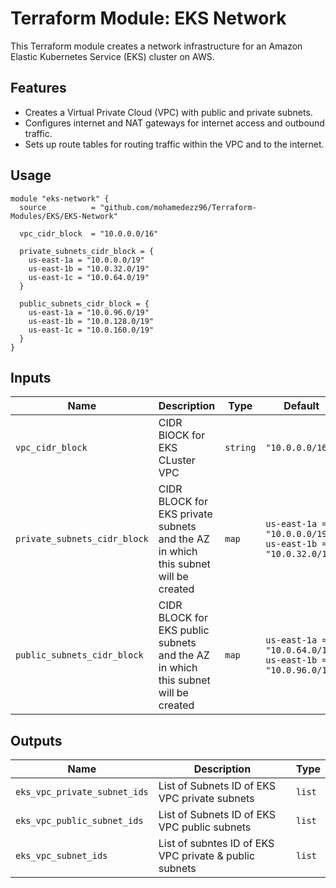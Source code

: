 # Terraform Module: EKS Network

This Terraform module creates a network infrastructure for an Amazon Elastic Kubernetes Service (EKS) cluster on AWS.

## Features

- Creates a Virtual Private Cloud (VPC) with public and private subnets.
- Configures internet and NAT gateways for internet access and outbound traffic.
- Sets up route tables for routing traffic within the VPC and to the internet.

## Usage

```hcl
module "eks-network" {
  source          = "github.com/mohamedezz96/Terraform-Modules/EKS/EKS-Network"

  vpc_cidr_block  = "10.0.0.0/16"

  private_subnets_cidr_block = {
    us-east-1a = "10.0.0.0/19"
    us-east-1b = "10.0.32.0/19"
    us-east-1c = "10.0.64.0/19"
  }

  public_subnets_cidr_block = {
    us-east-1a = "10.0.96.0/19"
    us-east-1b = "10.0.128.0/19"
    us-east-1c = "10.0.160.0/19"
  }
}
```
## Inputs

| Name                         | Description                                                                        | Type     | Default                                                    | Required |
|------------------------------|------------------------------------------------------------------------------------|----------|------------------------------------------------------------|----------|
| `vpc_cidr_block`             | CIDR BlOCK for EKS CLuster VPC                                                     | `string` | `"10.0.0.0/16"`                                            | No       |
| `private_subnets_cidr_block` | CIDR BLOCK for EKS private subnets and the AZ in which this subnet will be created | `map`    | `us-east-1a = "10.0.0.0/19"   us-east-1b = "10.0.32.0/19"`  | No       |
| `public_subnets_cidr_block`  | CIDR BLOCK for EKS public subnets and the AZ in which this subnet will be created  | `map`    | `us-east-1a = "10.0.64.0/19"  us-east-1b = "10.0.96.0/19"` | No       |


## Outputs

| Name                         | Description                                            | Type   |
|------------------------------|--------------------------------------------------------|--------|
| `eks_vpc_private_subnet_ids` | List of Subnets ID of EKS VPC private subnets          | `list` |
| `eks_vpc_public_subnet_ids`  | List of Subnets ID of EKS VPC public subnets           | `list` |
| `eks_vpc_subnet_ids`         | List of subntes ID of EKS VPC private & public subnets | `list` |

